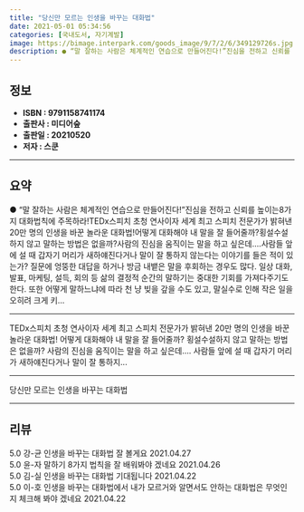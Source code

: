 ```yaml
---
title: "당신만 모르는 인생을 바꾸는 대화법"
date: 2021-05-01 05:34:56
categories: [국내도서, 자기계발]
image: https://bimage.interpark.com/goods_image/9/7/2/6/349129726s.jpg
description: ● “말 잘하는 사람은 체계적인 연습으로 만들어진다!”진심을 전하고 신뢰를 높이는8가지 대화법칙에 주목하라!TEDx스피치 초청 연사이자 세계 최고 스피치 전문가가 밝혀낸20만 명의 인생을 바꾼 놀라운 대화법!어떻게 대화해야 내 말을 잘 들어줄까?횡설수설하지 않고 말하는 방법은 없을까?
---
```


## **정보**

- **ISBN : 9791158741174**
- **출판사 : 미디어숲**
- **출판일 : 20210520**
- **저자 : 스쿤**

------



## **요약**

●  “말 잘하는 사람은 체계적인 연습으로 만들어진다!”진심을 전하고 신뢰를 높이는8가지 대화법칙에 주목하라!TEDx스피치 초청 연사이자 세계 최고 스피치 전문가가 밝혀낸20만 명의 인생을 바꾼 놀라운 대화법!어떻게 대화해야 내 말을 잘 들어줄까?횡설수설하지 않고 말하는 방법은 없을까?사람의 진심을 움직이는 말을 하고 싶은데….사람들 앞에 설 때 갑자기 머리가 새하얘진다거나 말이 잘 통하지 않는다는 이야기를 들은 적이 있는가? 질문에 엉뚱한 대답을 하거나 방금 내뱉은 말을 후회하는 경우도 많다. 일상 대화, 발표, 마케팅, 설득, 회의 등 삶의 결정적 순간의 말하기는 중대한 기회를 가져다주기도 한다. 또한 어떻게 말하느냐에 따라 천 냥 빚을 갚을 수도 있고, 말실수로 인해 작은 일을 오히려 크게 키...

------

TEDx스피치 초청 연사이자 세계 최고 스피치 전문가가 밝혀낸
20만 명의 인생을 바꾼 놀라운 대화법!
어떻게 대화해야 내 말을 잘 들어줄까?
횡설수설하지 않고 말하는 방법은 없을까?
사람의 진심을 움직이는 말을 하고 싶은데….
사람들 앞에 설 때 갑자기 머리가 새하얘진다거나 말이 잘 통하지... 

------


당신만 모르는 인생을 바꾸는 대화법 

------


## **리뷰** 

5.0 강-균 인생을 바꾸는 대화법 잘 볼게요 2021.04.27 <br/>5.0 윤-자 말하기 8가지 법칙을 잘 배워봐야 겠네요 2021.04.26 <br/>5.0 김-실 인생을 바꾸는 대화법 기대됩니다 2021.04.22 <br/>5.0 이-호 인생을 바꾸는 대화법에서 내가 모르거와 알면서도 안하는 대화법은 무엇인지 체크해 봐야 겠네요 2021.04.22 <br/>